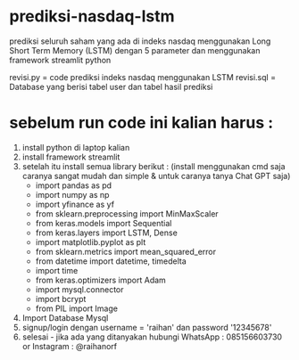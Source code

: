# prediksi-nasdaq-lstm
prediksi seluruh saham yang ada di indeks nasdaq menggunakan Long Short Term Memory (LSTM) dengan 5 parameter dan menggunakan framework streamlit python

revisi.py = code prediksi indeks nasdaq menggunakan LSTM
revisi.sql = Database yang berisi tabel user dan tabel hasil prediksi

# sebelum run code ini kalian harus :
1. install python di laptop kalian
2. install framework streamlit
3. setelah itu install semua library berikut : (install menggunakan cmd saja caranya sangat mudah dan simple & untuk caranya tanya Chat GPT saja)
   - import pandas as pd
   - import numpy as np
   - import yfinance as yf
   - from sklearn.preprocessing import MinMaxScaler
   - from keras.models import Sequential
   - from keras.layers import LSTM, Dense
   - import matplotlib.pyplot as plt
   - from sklearn.metrics import mean_squared_error
   - from datetime import datetime, timedelta
   - import time
   - from keras.optimizers import Adam
   - import mysql.connector
   - import bcrypt
   - from PIL import Image
4. Import Database Mysql 
5. signup/login dengan username = 'raihan' dan password '12345678'
6. selesai - jika ada yang ditanyakan hubungi WhatsApp : 085156603730 or Instagram : @raihanorf
